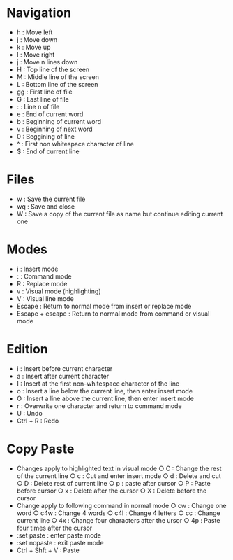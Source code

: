 # Navigation
* h : Move left
* j : Move down
* k : Move up
* l : Move right
* <n>j : Move n lines down
* H : Top line of the screen
* M : Middle line of the screen
* L : Bottom line of the screen
* gg : First line of file
* G : Last line of file
* :<n> : Line n of file
* e : End of current word
* b : Beginning of current word
* v : Beginning of next word
* 0 : Beggining of line
* ^ : First non whitespace character of line
* $ : End of current line
	
# Files
* w : Save the current file
* wq : Save and close
* W <name> : Save a copy of the current file as name but continue editing current one

# Modes
* i : Insert mode
* : : Command mode
* R : Replace mode
* v : Visual mode (highlighting)
* V : Visual line mode
* Escape : Return to normal mode from insert or replace mode
* Escape + escape : Return to normal mode from command or visual mode

# Edition
* i : Insert before current character
* a : Insert after current character
* I : Insert at the first non-whitespace character of the line
* o : Insert a line below the current line, then enter insert mode
* O : Insert a line above the current line, then enter insert mode
* r : Overwrite one character and return to command mode
* U : Undo
* Ctrl + R : Redo

# Copy Paste
* Changes apply to highlighted text in visual mode
		○ C : Change the rest of the current line
		○ c : Cut and enter insert mode
		○ d : Delete and cut
		○ D : Delete rest of current line
		○ p : paste after cursor
		○ P : Paste before cursor
		○ x : Delete after the cursor
		○ X : Delete before the cursor
* Change apply to following command in normal mode
		○ cw : Change one word
		○ c4w : Change 4 words
		○ c4l : Change 4 letters
		○ cc : Change current line
		○ 4x : Change four characters after the ursor
		○ 4p : Paste four times after the cursor
* :set paste : enter paste mode
* :set nopaste : exit paste mode
* Ctrl + Shft + V : Paste
